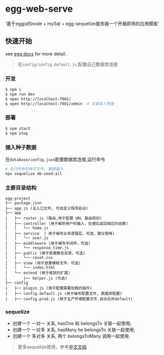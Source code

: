 # egg-web-serve

'基于eggjs的node + mySql + egg-sequelize服务器一个开箱即用的应用模板'

## 快速开始

<!-- add docs here for user -->
[egg]: https://eggjs.org
see [egg docs][egg] for more detail.

> 在`config/config.default.js`,配置自己数据库连接

### 开发

```bash
$ npm i
$ npm run dev
$ open http://localhost:7001/
$ open http://localhost:7001/admin  # 文章录入界面
```

### 部署

```bash
$ npm start
$ npm stop
```
<!-- 
### npm scripts

- Use `npm run lint` to check code style.
- Use `npm test` to run unit test.
- Use `npm run autod` to auto detect dependencies upgrade, see [autod](https://www.npmjs.com/package/autod) for more detail. -->

### 插入种子数据

在`database/config.json`配置数据库连接,运行命令

```bash
# 执行所有的种子文件, 数据插入
npx sequelize db:seed:all
```


### 主要目录结构
```
egg-project
├── package.json
├── app.js (主入口文件, 可自定义程序启动)
├── app
|   ├── router.js (路由,用于配置 URL 路由规则)
│   ├── controller (用于解析用户的输入，处理后返回相应的结果)
│   |   └── home.js
│   ├── service  ( 用于编写业务逻辑层，可选，建议使用)
│   |   └── user.js
│   ├── middleware (用于编写中间件，可选)
│   |   └── response_time.js
│   ├── public (用于放置静态资源，可选)
│   |   └── reset.css
│   ├── view (用于放置模板文件，可选)
│   |   └── index.html
│   └── extend (用于框架的扩展)
│       ├── helper.js (可选)
├── config
|   ├── plugin.js (用于配置需要加载的插件)
|   ├── config.default.js (用于编写配置文件, 数据库配置)
│   ├── config.prod.js (用于生产环境配置文件,自动合并default)

```

### sequelize
- 创建一个 一对一 关系, hasOne 和 belongsTo 关联一起使用;
- 创建一个 一对多 关系, hasMany he belongsTo 关联一起使用;
- 创建一个 多对多 关系, 两个 belongsToMany 调用一起使用.
> 更多sequelize使用，参考[中文文档](https://demopark.github.io/sequelize-docs-Zh-CN/)
<!-- https://demopark.github.io/sequelize-docs-Zh-CN/ -->